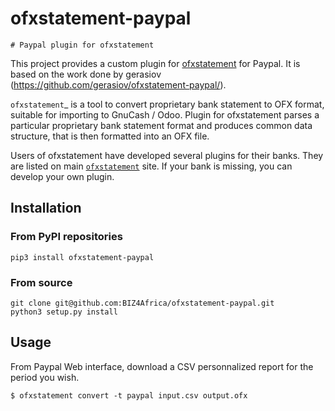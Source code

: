 # ofxstatement-paypal

~~~~~~~~~~~~~~~~~~~~~~~~~~~~~~
# Paypal plugin for ofxstatement 
~~~~~~~~~~~~~~~~~~~~~~~~~~~~~~

This project provides a custom plugin for [ofxstatement](https://github.com/kedder/ofxstatement) for Paypal. It is based
on the work done by gerasiov (https://github.com/gerasiov/ofxstatement-paypal/).

`ofxstatement`_ is a tool to convert proprietary bank statement to OFX format, suitable for importing to GnuCash / Odoo. Plugin for ofxstatement parses a particular proprietary bank statement format and produces common data structure, that is then formatted into an OFX file.

Users of ofxstatement have developed several plugins for their banks. They are listed on main [`ofxstatement`](https://github.com/kedder/ofxstatement) site. If your bank is missing, you can develop
your own plugin.

## Installation

### From PyPI repositories
```
pip3 install ofxstatement-paypal
```

### From source
```
git clone git@github.com:BIZ4Africa/ofxstatement-paypal.git 
python3 setup.py install
```

## Usage

From Paypal Web interface, download a CSV personnalized report for the period you wish.

```
$ ofxstatement convert -t paypal input.csv output.ofx
```
